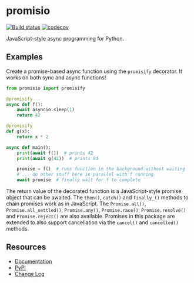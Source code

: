 # promisio

[![Build status](https://github.com/miguelgrinberg/promisio/workflows/build/badge.svg)](https://github.com/miguelgrinberg/promisio/actions) [![codecov](https://codecov.io/gh/miguelgrinberg/promisio/branch/main/graph/badge.svg)](https://codecov.io/gh/miguelgrinberg/promisio)

JavaScript-style async programming for Python.

## Examples

Create a promise-based async function using the `promisify` decorator. It works
on both sync and async functions!

```python
from promisio import promisify

@promisify
async def f():
    await asyncio.sleep(1)
    return 42

@promisify
def g(x):
    return x * 2

async def main():
    print(await f())  # prints 42
    print(await g(42))  # prints 84

    promise = f()  # runs function in the background without waiting
    # ... do other stuff here in parallel with f running
    await promise  # finally wait for f to complete
```

The return value of the decorated function is a JavaScript-style promise object
that can be awaited. The `then()`, `catch()` and `finally_()` methods to chain
promises work as in JavaScript. The `Promise.all()`, `Promise.all_settled()`,
`Promise.any()`, `Promise.race()`, `Promise.resolve()` and `Promise.reject()`
are also available. Promises in this package are extended to also support
cancellation via the `cancel()` and `cancelled()` methods.

## Resources

- [Documentation](http://promisio.readthedocs.io/en/latest/)
- [PyPI](https://pypi.python.org/pypi/promisio)
- [Change Log](https://github.com/miguelgrinberg/promisio/blob/main/CHANGES.md)


